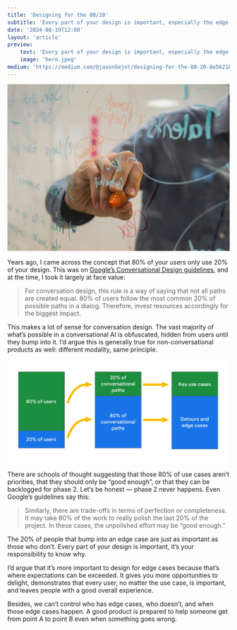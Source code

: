 ```yaml
---
title: 'Designing for the 80/20'
subtitle: 'Every part of your design is important, especially the edge cases.'
date: '2024-08-19T12:00'
layout: 'article'
preview:
    text: 'Every part of your design is important, especially the edge cases.'
    image: 'hero.jpeg'
medium: 'https://medium.com/@jasonbejot/designing-for-the-80-20-8e5621b5b853'
---
```


![](./hero.jpeg)

Years ago, I came across the concept that 80% of your users only use 20% of your design. This was on [Google’s Conversational Design guidelines](https://developers.google.com/assistant/conversation-design/design-for-the-long-tail), and at the time, I took it largely at face value:

> For conversation design, this rule is a way of saying that not all paths are created equal. 80% of users follow the most common 20% of possible paths in a dialog. Therefore, invest resources accordingly for the biggest impact.

This makes a lot of sense for conversation design. The vast majority of what’s possible in a conversational AI is obfuscated, hidden from users until they bump into it. I’d argue this is generally true for non-conversational products as well: different modality, same principle.

![](./one.png "Illustration from Google’s conversational design guidelines")

There are schools of thought suggesting that those 80% of use cases aren’t priorities, that they should only be “good enough”, or that they can be backlogged for phase 2. Let’s be honest — phase 2 never happens. Even Google’s guidelines say this:

> Similarly, there are trade-offs in terms of perfection or completeness. It may take 80% of the work to really polish the last 20% of the project. In these cases, the unpolished effort may be “good enough.”

The 20% of people that bump into an edge case are just as important as those who don’t. Every part of your design is important, it’s your responsibility to know why.

I’d argue that it’s more important to design for edge cases because that’s where expectations can be exceeded. It gives you more opportunities to delight, demonstrates that every user, no matter the use case, is important, and leaves people with a good overall experience.

Besides, we can’t control who has edge cases, who doesn’t, and when those edge cases happen. A good product is prepared to help someone get from point A to point B even when something goes wrong.
